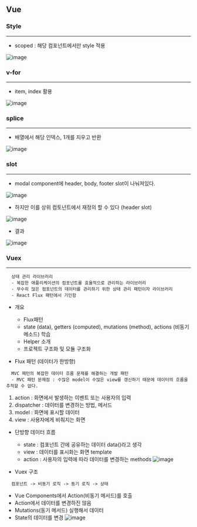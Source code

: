 ## Vue

### Style
---
+ scoped : 해당 컴포넌트에서만 style 적용

![image](https://user-images.githubusercontent.com/76584547/138550230-f230fc39-549c-4e54-9fe4-97845d29403b.png)


### v-for
---
+ item, index 활용

![image](https://user-images.githubusercontent.com/76584547/138552261-8a6ec697-408f-41ec-b280-7ffc66787f45.png)


### splice
---
+ 배열에서 해당 인덱스, 1개를 지우고 반환

![image](https://user-images.githubusercontent.com/76584547/138552744-401a2192-6471-4038-ab0d-0a6ff2e4aadb.png)

### slot
---
+ modal component에 header, body, footer slot이 나눠져있다.

![image](https://user-images.githubusercontent.com/76584547/138582157-f8ac0d27-08d5-467c-8793-1a3e85ed4101.png)


+ 하지만 이를 상위 컴토넌트에서 재정의 할 수 있다 (header slot)

![image](https://user-images.githubusercontent.com/76584547/138582171-5080bde1-6bf0-4e23-9872-505ba9eb9594.png)


+ 결과

![image](https://user-images.githubusercontent.com/76584547/138582176-fef24021-5443-41e6-b62b-f0e61f20fc29.png)


### Vuex
---
```
  상태 관리 라이브러리
  - 복잡한 애플리케이션의 컴포넌트를 효율적으로 관리하는 라이브러리
  - 무수히 많은 컴포넌트의 데이터를 관리하기 위한 상태 관리 패턴이자 라이브러리
  - React Flux 패턴에서 기인함
```

+ 개요
  + Flux패턴 
  + state (data), getters (computed), mutations (method), actions (비동기 메소드) 학습
  + Helper 소개
  + 프로젝트 구조화 및 모듈 구조화 

+ Flux 패턴 (데이터가 한방향)
```
  MVC 패턴의 복잡한 데이터 흐름 문제를 해결하는 개발 패턴
  - MVC 패턴 문제점 : 수많은 model이 수많은 view를 갱신하기 때문에 데이터의 흐름을 추적할 수 없다.
```
1. action : 화면에서 발생하는 이벤트 또는 사용자의 입력
2. dispatcher : 데이터를 변경하는 방법, 메서드
3. model : 화면에 표시할 데이터
4. view : 사용자에게 비춰지는 화면

+ 단방향 데이터 흐름
  + state : 컴포넌트 간에 공유하는 데이터 data()라고 생각
  + view : 데이터를 표시화는 화면 template
  + action : 사용자의 입력에 따라 데이터를 변경하는 methods
![image](https://user-images.githubusercontent.com/76584547/138591639-b64dd2bf-9923-4e61-95f3-16aca9392bc8.png)

+ Vuex 구조
```
  컴포넌트 -> 비동기 로직 -> 동기 로직 -> 상태
```
  + Vue Components에서 Action(비동기 메서드)를 호출
  + Action에서 데이터를 변경하진 않음
  + Mutations(동기 메서드) 실행해서 데이터
  + State의 데이터를 변경
![image](https://user-images.githubusercontent.com/76584547/138591703-cf66be57-6a81-4c12-a850-abf41bd7c7e8.png)
